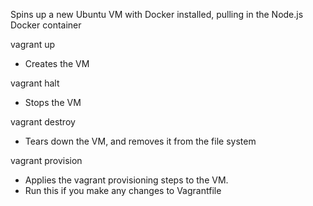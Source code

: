 Spins up a new Ubuntu VM with Docker installed, pulling in the Node.js Docker container

vagrant up 
* Creates the VM
 
vagrant halt
* Stops the VM
    
vagrant destroy
* Tears down the VM, and removes it from the file system
    
vagrant provision
* Applies the vagrant provisioning steps to the VM. 
* Run this if you make any changes to Vagrantfile

